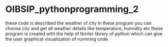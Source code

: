 # OIBSIP_pythonprogramming_2

these code is described the weather of city
in these program you can choose city and get all weather details like temperature, humidity etc
these program is created with the help of tkinter library of python which can give the user graphical visualization of runnning code
